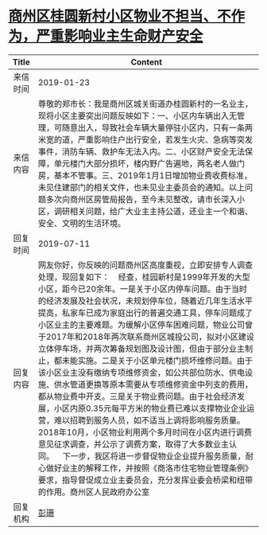 # <a href="http://www.shangluo.gov.cn/zmhd/ldxxxx.jsp?urltype=leadermail.LeaderMailContentUrl&wbtreeid=1112&leadermailid=5121">商州区桂圆新村小区物业不担当、不作为，严重影响业主生命财产安全</a>
|Title|Content|
|:---:|---|
|来信时间|2019-01-23|
|来信内容|尊敬的郑市长：我是商州区城关街道办桂圆新村的一名业主，现将小区主要突出问题反映如下：一、小区内车辆出入无管理，可随意出入，导致社会车辆大量停驻小区内，只有一条两米宽的道，严重影响住户出行安全，若发生火灾、急病等突发事件，消防车辆、救护车无法入内。二、小区财产安全无法保障，单元楼门大部分损坏，楼内野广告遍地，两名老人做门房，基本不管事。三、2019年1月1日增加物业费收费标准，未见住建部门的相关文件，也未见业主委员会的通知。以上问题多次向商州区房管局报告，至今未见整改，请市长深入小区，调研相关问题，给广大业主主持公道，还业主一个和谐、安全、文明的生活环境。|
|回复时间|2019-07-11|
|回复内容|网友你好，你反映的问题商州区高度重视，立即安排专人调查处理，现回复如下：    经查，桂园新村是1999年开发的大型小区，距今已20余年。一是关于小区内停车问题。由于当时的经济发展及社会状况，未规划停车位，随着近几年生活水平提高，私家车已成为家庭出行的普遍交通工具，停车问题成了小区业主的主要难题。为缓解小区停车困难问题，物业公司曾于2017年和2018年两次联系商州区城投公司，拟对小区建设立体停车场，并两次筹备规划图及设计图，但由于部分业主制止，都未能实施。二是关于小区单元楼门损坏维修问题。由于该小区业主没有缴纳专项维修资金，如公共部位防水、供电设施、供水管道更换等原本需要从专项维修资金中列支的费用，都从物业费中开支。三是关于物业费问题。由于社会经济发展，小区内原0.35元每平方米的物业费已难以支撑物业企业运营，难以招聘到服务人员，如不适当上调将影响服务质量。2018年10月，小区物业利用两个多月时间在小区内进行调费意见征求调查，并公示了调费方案，取得了大多数业主认同。    下一步，我区将进一步督促物业企业提升服务质量，耐心做好业主的解释工作，并按照《商洛市住宅物业管理条例》要求，指导督促成立业主委员会，充分发挥业委会桥梁和纽带的作用。商州区人民政府办公室|
|回复机构|<a href="../../categories/agencies/彭珊.md">彭珊</a>|